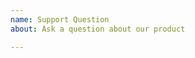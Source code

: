 ```yaml
---
name: Support Question
about: Ask a question about our product

---
```


<!--
    Please do not submit support requests and "How to" questions here. Navigate to our Support Center (https://devexpress.com/ask) instead. 
-->
